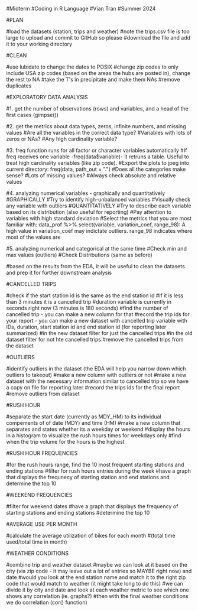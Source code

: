 #Midterm
#Coding in R Language
#Vian Tran 
#Summer 2024

#PLAN

#load the datasets (station, trips and weather) 
#note the trips.csv file is too large to upload and commit to GitHub so please 
#download the file and add it to your working directory 

#CLEAN

#use lubidate to change the dates to POSIX 
#change zip codes to only include USA zip codes (based on the areas the hubs are posted in), change the rest to NA 
#take the T's in precipitate and make them NAs
#remove duplicates 

#EXPLORATORY DATA ANALYSIS 

#1. get the number of observations (rows) and variables, and a head of the first cases (gimpse())

#2. get the metrics about data types, zeros, infinite numbers, and missing values
#Are all the variables in the correct data type?
#Variables with lots of zeros or NAs?
#Any high cardinality variable?

#3. freq function runs for all factor or character variables automatically
#If freq receives one variable -freq(data$variable)- it retruns a table. Useful to treat high cardinality variables (like zip code).
#Export the plots to jpeg into current directory: freq(data, path_out = ".")
#Does all the categories make sense?
#Lots of missing values?
#Always check absolute and relative values

#4. analyzing numerical variables - graphically and quantitatively
#GRAPHICALLY
#Try to identify high-unbalanced variables
#Visually check any variable with outliers
#QUANTITATIVELY
#Try to describe each variable based on its distribution (also useful for reporting)
#Pay attention to variables with high standard deviation
#Select the metrics that you are most familiar with: data_prof %>% select(variable, variation_coef, range_98): A high value in variation_coef may indictate outliers. range_98 indicates where most of the values are

#5. analyzing numerical and categorical at the same time
#Check min and max values (outliers)
#Check Distributions (same as before)

#based on the results from the EDA, it will be useful to clean the datasets and prep it for further downstream analysis 

#CANCELLED TRIPS

#check if the start station id is the same as the end station id 
#if it is less than 3 minutes it is a cancelled trip 
#duration variable is currently in seconds right now (3 minutes is 180 seconds)
#find the number of cancelled trip - you can make a new column for that 
#record the trip ids for your report - you can make a new dataset with cancelled trip variable with IDs, duration, start station id and end station id (for reporting later summarized)
#in the new dataset filter for just the cancelled trips 
#in the old dataset filter for not hte cancelled trips 
#remove the cancelled trips from the dataset 

#OUTLIERS

#identify outliers in the dataset (the EDA will help you narrow down which outliers to takeout)
#make a new column with outliers or not 
#make a new dataset with the necessary information similar to cancelled trip so we have a copy on file for reporting later
#record the trips ids for the final report 
#remove outliers from dataset 

#RUSH HOUR

#separate the start date (currently as MDY_HM) to its individual compements of of date (MDY) and time (HM)
#make a new column that separates and states whether its a weekday or weekend 
#display the hours in a histogram to visualize the rush hours times for weekdays only 
#find when the trip volume for the hours is the highest 

#RUSH HOUR FREQUENCIES

#for the rush hours range, find the 10 most frequent starting stations and ending stations 
#filter for rush hours entries during the week 
#have a graph that displays the frequnecy of starting station and end stations and determine the top 10

#WEEKEND FREQUENCIES

#filter for weekend dates 
#have a graph that displays the frequency of starting stations and ending stations 
#determine the top 10

#AVERAGE USE PER MONTH

#calculate the average utilization of bikes for each month
#(total time used/total time in month)

#WEATHER CONDITIONS

#combine trip and weather dataset 
#maybe we can look at it based on the city (via zip code - it may leave out a lot of entries so MAYBE right now) and date
#would you look at the end station name and match it to the right zip code that would match to weather (it might take long to do this)
#we can divide it by city and date and look at each weather metric to see which one shows any correlation (ie. graphs?)
#then with the final weather conditions we do correlation (cor() function)


